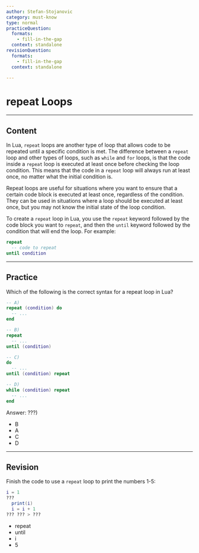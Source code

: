 ```yaml
---
author: Stefan-Stojanovic
category: must-know
type: normal
practiceQuestion:
  formats:
    - fill-in-the-gap
  context: standalone
revisionQuestion:
  formats:
    - fill-in-the-gap
  context: standalone

---
```


# repeat Loops

---
## Content

In Lua, `repeat` loops are another type of loop that allows code to be repeated until a specific condition is met. The difference between a `repeat` loop and other types of loops, such as `while` and `for` loops, is that the code inside a `repeat` loop is executed at least once before checking the loop condition. This means that the code in a `repeat` loop will always run at least once, no matter what the initial condition is.

Repeat loops are useful for situations where you want to ensure that a certain code block is executed at least once, regardless of the condition. They can be used in situations where a loop should be executed at least once, but you may not know the initial state of the loop condition.

To create a `repeat` loop in Lua, you use the `repeat` keyword followed by the code block you want to `repeat`, and then the `until` keyword followed by the condition that will end the loop. For example:
```lua
repeat
  -- code to repeat
until condition
```

---
## Practice

Which of the following is the correct syntax for a repeat loop in Lua?

```lua
-- A)
repeat (condition) do 
  -- ... 
end

-- B)
repeat 
  -- ... 
until (condition)

-- C)
do 
  -- ... 
until (condition) repeat

-- D)
while (condition) repeat 
  -- ... 
end
```

Answer: ???)

- B
- A
- C
- D 


---

## Revision

Finish the code to use a `repeat` loop to print the numbers 1-5:

```lua
i = 1
???
  print(i)
  i = i + 1
??? ??? > ???
```

- repeat
- until
- i 
- 5